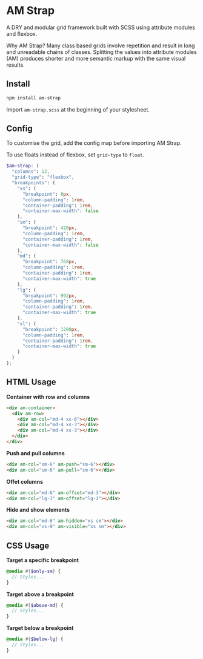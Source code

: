 # AM Strap

A DRY and modular grid framework built with SCSS using attribute modules and flexbox. 

Why AM Strap? Many class based grids involve repetition and result in long and unreadable chains of classes. Splitting the values into attribute modules (AM) produces shorter and more semantic markup with the same visual results.

## Install

````sh
npm install am-strap
````

Import `am-strap.scss` at the beginning of your stylesheet.

## Config

To customise the grid, add the config map before importing AM Strap.

To use floats instead of flexbox, set `grid-type` to `float`.

````scss
$am-strap: (
  "columns": 12,
  "grid-type": "flexbox",
  "breakpoints": (
    "xs": (
      "breakpoint": 0px,
      "column-padding": 1rem,
      "container-padding": 1rem,
      "container-max-width": false
    ),
    "sm": (
      "breakpoint": 420px,
      "column-padding": 1rem,
      "container-padding": 1rem,
      "container-max-width": false
    ),
    "md": (
      "breakpoint": 768px,
      "column-padding": 1rem,
      "container-padding": 1rem,
      "container-max-width": true
    ),
    "lg": (
      "breakpoint": 992px,
      "column-padding": 1rem,
      "container-padding": 1rem,
      "container-max-width": true
    ),
    "xl": (
      "breakpoint": 1200px,
      "column-padding": 1rem,
      "container-padding": 1rem,
      "container-max-width": true
    )
  )
);
````

## HTML Usage

**Container with row and columns**

````html
<div am-container>
  <div am-row>
    <div am-col="md-4 xs-6"></div>
    <div am-col="md-4 xs-3"></div>
    <div am-col="md-4 xs-3"></div>
  </div>
</div>
````

**Push and pull columns**

````html
<div am-col="sm-6" am-push="sm-6"></div>
<div am-col="sm-6" am-pull="sm-6"></div>
````

**Offet columns**

````html
<div am-col="md-6" am-offset="md-3"></div>
<div am-col="lg-3" am-offset="lg-1"></div>
````

**Hide and show elements**

````html
<div am-col="md-6" am-hidden="xs sm"></div>
<div am-col="xs-9" am-visible="xs sm"></div>
````

## CSS Usage

**Target a specific breakpoint**

````scss
@media #{$only-sm} {
  // Styles...
}
````

**Target above a breakpoint**

````scss
@media #{$above-md} {
  // Styles...
}
````

**Target below a breakpoint**

````scss
@media #{$below-lg} {
  // Styles...
}
````